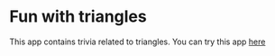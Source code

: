 # Fun with triangles
This app contains trivia related to triangles. You can try this app [here](https://funwithtrianglesbysumit.netlify.app/index.html)
